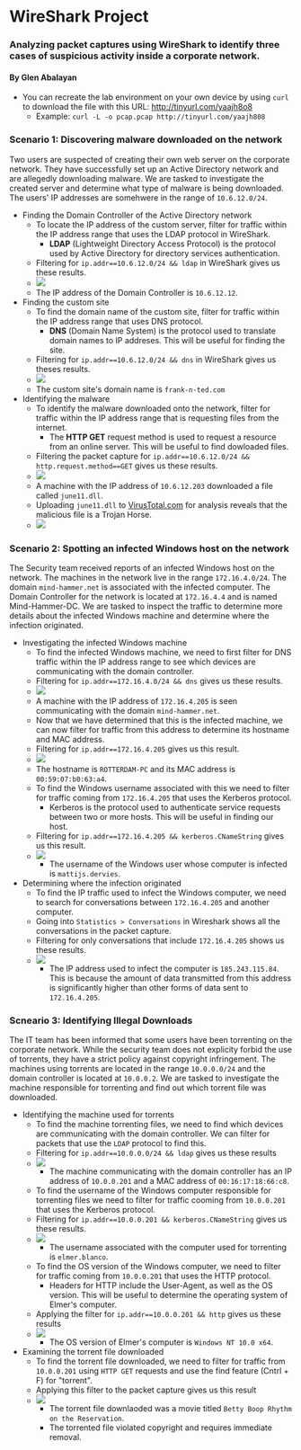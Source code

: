 # WireShark Project
### Analyzing packet captures using WireShark to identify three cases of suspicious activity inside a corporate network. 
#### By Glen Abalayan

* You can recreate the lab environment on your own device by using `curl` to download the file with this URL: http://tinyurl.com/yaajh8o8
    - Example: `curl -L -o pcap.pcap http://tinyurl.com/yaajh808`

### Scenario 1: Discovering malware downloaded on the network
Two users are suspected of creating their own web server on the corporate network. They have successfully set up an Active Directory network and are allegedly downloading malware. We are tasked to investigate the created server and determine what type of malware is being downloaded. The users' IP addresses are somehwere in the range of `10.6.12.0/24`.
  * Finding the Domain Controller of the Active Directory network
     - To locate the IP address of the custom server, filter for traffic within the IP address range that uses the LDAP protocol in WireShark.
        - **LDAP** (Lightweight Directory Access Protocol) is the protocol used by Active Directory for directory services authentication. 
     - Filtering for `ip.addr==10.6.12.0/24 && ldap` in WireShark gives us these results.
     - ![](Images/TT%20IP%20address%20of%20Domain%20Controller%20of%20AD%20network.JPG)
      - The IP address of the Domain Controller is `10.6.12.12`.
   * Finding the custom site
      - To find the domain name of the custom site, filter for traffic within the IP address range that uses DNS protocol.
        - **DNS** (Domain Name System) is the protocol used to translate domain names to IP addreses. This will be useful for finding the site. 
      - Filtering for `ip.addr==10.6.12.0/24 && dns` in WireShark gives us theses results.
      - ![](Images/TT%20DNS%20and%20Ip%20address%20of%20custom%20site.JPG)
      - The custom site's domain name is `frank-n-ted.com`
   * Identifying the malware
      - To identify the malware downloaded onto the network, filter for traffic within the IP address range that is requesting files from the internet.
        - The **HTTP GET** request method is used to request a resource from an online server. This will be useful to find dowloaded files. 
      - Filtering the packet capture for `ip.addr==10.6.12.0/24 && http.request.method==GET` gives us these results.
      - ![](Images/TT%20wireshark%20query%20to%20show%20malware%20dowloaded%20to%20machine.JPG)
      - A machine with the IP address of `10.6.12.203` downloaded a file called `june11.dll`. 
      - Uploading `june11.dll` to [VirusTotal.com](https://www.virustotal.com/gui/) for analysis reveals that the malicious file is a Trojan Horse. 
      - ![](Images/TT%20VirusTotal%20classifies%20file%20as%20trojan.JPG)

### Scenario 2: Spotting an infected Windows host on the network
The Security team received reports of an infected Windows host on the network. The machines in the network live in the range `172.16.4.0/24`. The domain `mind-hammer.net` is associated with the infected computer. The Domain Controller for the network is located at `172.16.4.4` and is named Mind-Hammer-DC. We are tasked to inspect the traffic to determine more details about the infected Windows machine and determine where the infection originated. 
   * Investigating the infected Windows machine
      - To find the infected Windows machine, we need to first filter for DNS traffic within the IP address range to see which devices are communicating with the domain controller. 
      - Filtering for `ip.addr==172.16.4.0/24 && dns` gives us these results. 
      - ![](Images/VWM%20Rotterdam%20PC%20Hostname.JPG)
      - A machine with the IP address of `172.16.4.205` is seen communicating with the domain `mind-hammer.net`.
      - Now that we have determined that this is the infected machine, we can now filter for traffic from this address to determine its hostname and MAC address.
      - Filtering for `ip.addr==172.16.4.205` gives us this result.
      - ![](Images/VWM%20host%20name%20and%20IP%20address%20of%20infected%20computer.JPG)
      - The hostname is `ROTTERDAM-PC` and its MAC address is `00:59:07:b0:63:a4`. 
      - To find the Windows username associated with this we need to filter for traffic coming from `172.16.4.205` that uses the Kerberos protocol.
          - Kerberos is the protocol used to authenticate service requests between two or more hosts. This will be useful in finding our host. 
      - Filtering for `ip.addr==172.16.4.205 && kerberos.CNameString` gives us this result.
      - ![](Images/VWM%20Windows%20username%20of%20infected%20computer.JPG)
          - The username of the Windows user whose computer is infected is `mattijs.dervies`.
   * Determining where the infection originated
      - To find the IP traffic used to infect the Windows computer, we need to search for conversations between `172.16.4.205` and another computer.
      - Going into `Statistics > Conversations` in Wireshark shows all the conversations in the packet capture.
      - Filtering for only conversations that include `172.16.4.205` shows us these results.
      - ![](Images/VWM%20IP%20address%20used%20in%20the%20actual%20infection%20traffic.JPG) 
          - The IP address used to infect the computer is `185.243.115.84`. This is because the amount of data transmitted from this address is significantly higher than other forms of data sent to `172.16.4.205`.
### Scneario 3: Identifying Illegal Downloads
The IT team has been informed that some users have been torrenting on the corporate network. While the security team does not explicity forbid the use of torrents, they have a strict policy against copyright infringement. The machines using torrents are located in the range `10.0.0.0/24` and the domain controller is located at `10.0.0.2`.  We are tasked to investigate the machine responsible for torrenting and find out which torrent file was downloaded. 
   * Identifying the machine used for torrents
      - To find the machine torrenting files, we need to find which devices are communicating with the domain controller. We can filter for packets that use the `LDAP` protocol to find this. 
      - Filtering for `ip.addr==10.0.0.0/24 && ldap` gives us these results
      - ![](Images/ID%20MAC%20Address.JPG)
          - The machine communicating with the domain controller has an IP address of `10.0.0.201` and a MAC address of `00:16:17:18:66:c8`.
      - To find the username of the Windows computer responsible for torrenting files we need to filter for traffic cooming from `10.0.0.201` that uses the Kerberos protocol. 
      - Filtering for `ip.addr==10.0.0.201 && kerberos.CNameString` gives us these results.
      - ![](Images/ID%20Username.JPG)
           - The username associated with the computer used for torrenting is `elmer.blanco`.
      - To find the OS version of the Windows computer, we need to filter for traffic coming from `10.0.0.201` that uses the HTTP protocol.
           - Headers for HTTP include the User-Agent, as well as the OS version. This will be useful to determine the operating system of Elmer's computer.
       - Applying the filter for `ip.addr==10.0.0.201 && http` gives us these results
       - ![](Images/ID%20OS%20Version.JPG)
           - The OS version of Elmer's computer is `Windows NT 10.0 x64`.
   * Examining the torrent file downloaded
       - To find the torrent file downloaded, we need to filter for traffic from `10.0.0.201` using `HTTP GET` requests and use the find feature (Cntrl + F) for "torrent".
       - Applying this filter to the packet capture gives us this result
       - ![](Images/ID%20Torrent%20Download.JPG)
           - The torrent file downlaoded was a movie titled `Betty Boop Rhythm on the Reservation`. 
           - The torrented file violated copyright and requires immediate removal. 
